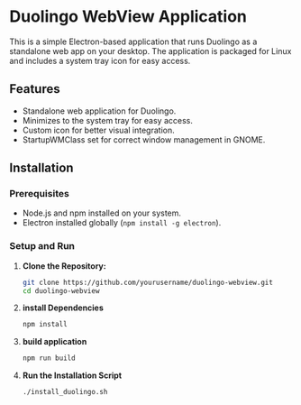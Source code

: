 # Duolingo WebView Application

This is a simple Electron-based application that runs Duolingo as a standalone web app on your desktop. The application is packaged for Linux and includes a system tray icon for easy access.

## Features

- Standalone web application for Duolingo.
- Minimizes to the system tray for easy access.
- Custom icon for better visual integration.
- StartupWMClass set for correct window management in GNOME.

## Installation

### Prerequisites

- Node.js and npm installed on your system.
- Electron installed globally (`npm install -g electron`).

### Setup and Run

1. **Clone the Repository:**

   ```bash
   git clone https://github.com/yourusername/duolingo-webview.git
   cd duolingo-webview
2. **install Dependencies**

   ```bash
   npm install
3. **build application**

   ```bash
   npm run build
4. **Run the Installation Script**

   ```bash
   ./install_duolingo.sh

